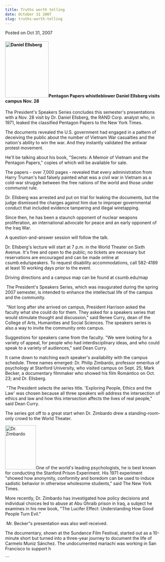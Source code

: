 ```yaml
---
title: Truths worth telling
date: October 31 2007
slug: truths-worth-telling
---
```


 



<span class="date">Posted on Oct 31, 2007    </span>
<h4><img style="width:141px; height:182px" alt="Daniel Ellsberg" src="https://news.csumb.edu/sites/default/files/65/igx_migrate/images/ellsberg_sml.jpg">Pentagon
Papers whistleblower Daniel Ellsberg visits campus Nov. 28</img></h4>
<p>The President&apos;s Speakers Series concludes this semester&apos;s
presentations with a Nov. 28 visit by Dr. Daniel Ellsberg, the RAND
Corp. analyst who, in 1971, leaked the classified Pentagon Papers
to the New York Times.</p>
<p>The documents revealed the U.S. government had engaged in a
pattern of deceiving the public about the number of Vietnam War
casualties and the nation&apos;s ability to win the war. And they
instantly validated the antiwar protest movement.</p>
<p>He&apos;ll be talking about his book, &quot;Secrets: A Memoir of Vietnam
and the Pentagon Papers,&quot; copies of which will be available for
sale.</p>
<p>The papers&#xA0;- over 7,000 pages&#xA0;- revealed that every
administration from Harry Truman&apos;s had falsely painted what was a
civil war in Vietnam as a cold-war struggle between the free
nations of the world and those under communist rule.</p>
<p>Dr. Ellsberg was arrested and put on trial for leaking the
documents, but the judge dismissed the charges against him due to
improper governmental conduct that included evidence tampering and
illegal wiretapping.</p>
<p>Since then, he has been a staunch opponent of nuclear weapons
proliferation, an international advocate for peace and an early
opponent of the Iraq War.</p>
<p>A question-and-answer session will follow the talk.</p>
<p>Dr. Ellsberg&apos;s lecture will start at 7 p.m. in the World Theater
on Sixth Avenue. It&apos;s free and open to the public; no tickets are
necessary but reservations are encouraged and can be made online at
csumb.edu/speakers. To request disability accommodations, call
582-4189 at least 10 working days prior to the event.</p>
<p>Driving directions and a campus map can be found at
csumb.edu/map</p>
<p>&#xA0;The President&apos;s Speakers Series, which was inaugurated
during the spring 2007 semester, is intended to enhance the
intellectual life of the campus and the community.</p>
<p>&#xA0;&quot;Not long after she arrived on campus, President Harrison
asked the faculty what she could do for them. They asked for a
speakers series that would stimulate thought and discussion,&quot; said
Renee Curry, dean of the College of Arts, Humanities and Social
Sciences. The speakers series is also a way to invite the community
onto campus.</p>
<p>Suggestions for speakers came from the faculty. &quot;We were looking
for a variety of appeal, for people who had interdisciplinary
ideas, and who could speak to a variety of audiences,&quot; said Dean
Curry.</p>
<p>It came down to matching each speaker&apos;s availability with the
campus schedule. Three names emerged: Dr. Philip Zimbardo,
professor emeritus of psychology at Stanford University, who
visited campus on Sept. 25; Mark Becker, a documentary filmmaker
who showed his film Rom&#xE1;ntico on Oct. 23; and Dr. Ellsberg.</p>
<p>&#xA0;&quot;The President selects the series title. &apos;Exploring
People, Ethics and the Law&apos; was chosen because all three speakers
will address the intersection of ethics and law and how this
intersection affects the lives of real people,&quot; said Dean
Curry.</p>
<p>The series got off to a great start when Dr. Zimbardo drew a
standing-room-only crowd to the World Theater.</p>
<p><img style="width:100px; height:143px" alt="Dr. Zimbardo" src="https://news.csumb.edu/sites/default/files/65/igx_migrate/images/zimbardo_sml.jpg">One
of the world&apos;s leading psychologists, he is best known for
conducting the Stanford Prison Experiment. His 1971 experiment
&quot;showed how anonymity, conformity and boredom can be used to induce
sadistic behavior in otherwise wholesome students,&quot; said The New
York Times.</img></p>
<p>More recently, Dr. Zimbardo has investigated how policy
decisions and individual choices led to abuse at Abu Ghraib prison
in Iraq, a subject he examines in his new book, &quot;The Lucifer
Effect: Understanding How Good People Turn Evil.&quot;</p>
<p>&#xA0;Mr. Becker&quot;s presentation was also well received.</p>
<p>The documentary, shown at the Sundance Film Festival, started
out as a 10-minute short but turned into a three-year journey to
document the life of Carmelo Muniz S&#xE1;nchez. The undocumented
mariachi was working in San Francisco to support h</p>
```
